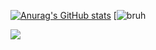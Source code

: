 
[![Anurag's GitHub stats](https://github-readme-stats.vercel.app/api?username=Draco1js&theme=synthwave&show_icons=true)](https://github.com/Draco1js)
[![bruh](https://raw.githubusercontent.com/Draco1js/GithubStats/master/generated/overview.svg#gh-dark-mode-only)

[![](https://discord.c99.nl/widget/theme-1/427435240093646849.png)](https://discord.com/users/427435240093646849)
